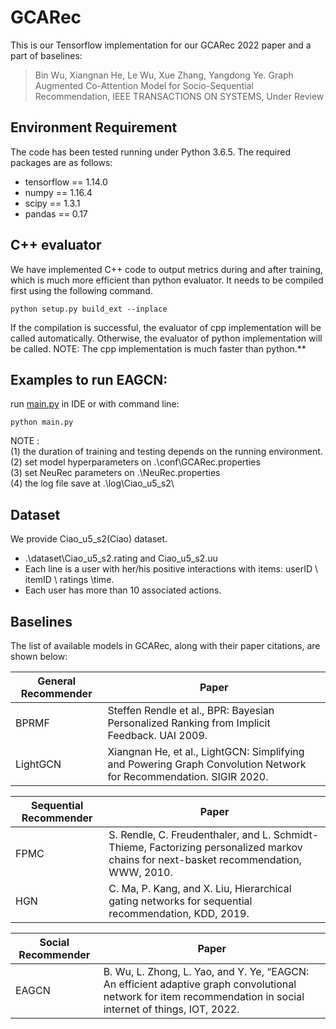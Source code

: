 # GCARec
This is our Tensorflow implementation for our GCARec 2022 paper and a part of baselines:

>Bin Wu, Xiangnan He, Le Wu, Xue Zhang, Yangdong Ye. Graph Augmented Co-Attention Model for Socio-Sequential Recommendation, IEEE TRANSACTIONS ON SYSTEMS, Under Review

## Environment Requirement
The code has been tested running under Python 3.6.5. The required packages are as follows:
* tensorflow == 1.14.0
* numpy == 1.16.4
* scipy == 1.3.1
* pandas == 0.17

## C++ evaluator
We have implemented C++ code to output metrics during and after training, which is much more efficient than python evaluator. It needs to be compiled first using the following command. 
```
python setup.py build_ext --inplace
```
If the compilation is successful, the evaluator of cpp implementation will be called automatically.
Otherwise, the evaluator of python implementation will be called.
NOTE: The cpp implementation is much faster than python.**

## Examples to run EAGCN:
run [main.py](./main.py) in IDE or with command line:
```
python main.py
```

NOTE :   
(1) the duration of training and testing depends on the running environment.  
(2) set model hyperparameters on .\conf\GCARec.properties  
(3) set NeuRec parameters on .\NeuRec.properties  
(4) the log file save at .\log\Ciao_u5_s2\  

## Dataset
We provide Ciao_u5_s2(Ciao) dataset.
  * .\dataset\Ciao_u5_s2.rating and Ciao_u5_s2.uu
  *  Each line is a user with her/his positive interactions with items: userID \ itemID \ ratings \time.
  *  Each user has more than 10 associated actions.

## Baselines
The list of available models in GCARec, along with their paper citations, are shown below:

| General Recommender | Paper                                                                                                         |
|---------------------|---------------------------------------------------------------------------------------------------------------|
| BPRMF               | Steffen Rendle et al., BPR: Bayesian Personalized Ranking from Implicit Feedback. UAI 2009.                   |
| LightGCN            | Xiangnan He, et al., LightGCN: Simplifying and Powering Graph Convolution Network for Recommendation. SIGIR 2020.|

| Sequential Recommender | Paper                                                                                                      |
|---------------------|---------------------------------------------------------------------------------------------------------------|
| FPMC            |S. Rendle, C. Freudenthaler, and L. Schmidt-Thieme, Factorizing personalized markov chains for next-basket recommendation, WWW, 2010.|
| HGN            | C. Ma, P. Kang, and X. Liu, Hierarchical gating networks for sequential recommendation, KDD, 2019.|

| Social Recommender | Paper                                                                                                      |
|--------------------|------------------------------------------------------------------------------------------------------------|
| EAGCN              | B. Wu, L. Zhong, L. Yao, and Y. Ye, “EAGCN: An efficient adaptive graph convolutional network for item recommendation in social internet of things, IOT, 2022.|
